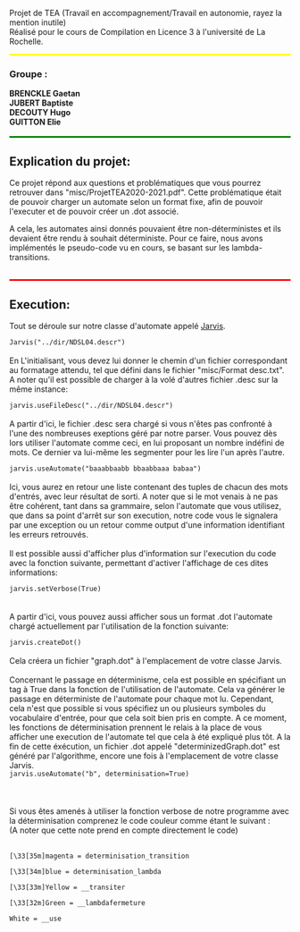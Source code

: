 Projet de TEA (Travail en accompagnement/Travail en autonomie, rayez la mention inutile)</br> 
Réalisé pour le cours de Compilation en Licence 3 à l'université de La Rochelle.
<div style="background-color:yellow; width:100%; height: 3px"></div>
<h3>Groupe :</h3>
<b>
BRENCKLE Gaetan</br>
JUBERT Baptiste</br>
DECOUTY Hugo</br>
GUITTON Elie</br>
</b></br>
<div style="background-color:green; width:100%; height: 3px"></div>
<h2>Explication du projet:</h2>
<p>
Ce projet répond aux questions et problématiques que vous pourrez retrouver dans "misc/ProjetTEA2020-2021.pdf".
Cette problématique était de pouvoir charger un automate selon un format fixe, afin de pouvoir l'executer et de pouvoir créer un .dot associé.

A cela, les automates ainsi donnés pouvaient être non-déterministes et ils devaient être rendu à souhait déterministe.
Pour ce faire, nous avons implémentés le pseudo-code vu en cours, se basant sur les lambda-transitions.
</p></br>
<div style="background-color:red; width:100%; height: 3px"></div>
<h2>Execution:</h2>
Tout se déroule sur notre classe d'automate appelé  <a href="https://en.wikipedia.org/wiki/J.A.R.V.I.S.">Jarvis</a>.</br>
<code>
Jarvis("../dir/NDSL04.descr")
</code></br>
En L'initialisant, vous devez lui donner le chemin d'un fichier correspondant au formatage attendu, tel que défini dans le fichier "misc/Format desc.txt".
A noter qu'il est possible de charger à la volé d'autres fichier .desc sur la même instance: </br>
<code>
jarvis.useFileDesc("../dir/NDSL04.descr")
</code></br>
A partir d'ici, le fichier .desc sera chargé si vous n'êtes pas confronté à l'une des nombreuses exeptions géré par notre parser.
Vous pouvez dès lors utiliser l'automate comme ceci, en lui proposant un nombre indéfini de mots. Ce dernier va lui-même les segmenter pour les lire l'un après l'autre.</br>
<code>
jarvis.useAutomate("baaabbaabb bbaabbaaa babaa")
</code></br>
Ici, vous aurez en retour une liste contenant des tuples de chacun des mots d'entrés, avec leur résultat de sorti.
A noter que si le mot venais à ne pas être cohérent, tant dans sa grammaire, selon l'automate que vous utilisez, que dans sa point d'arrêt sur son execution, notre code vous le signalera par une exception ou un retour comme output d'une information identifiant les erreurs retrouvés.</br></br>
Il est possible aussi d'afficher plus d'information sur l'execution du code avec la fonction suivante, permettant d'activer l'affichage de ces dites informations:</br>
<code>
jarvis.setVerbose(True)
</code></br></br>
A partir d'ici, vous pouvez aussi afficher sous un format .dot l'automate chargé actuellement par l'utilisation de la fonction suivante:</br>
<code>
jarvis.createDot()
</code></br>
Cela créera un fichier "graph.dot" à l'emplacement de votre classe Jarvis.</br></br>
Concernant le passage en déterminisme, cela est possible en spécifiant un tag à True dans la fonction de l'utilisation de l'automate.
Cela va générer le passage en déterministe de l'automate pour chaque mot lu.
Cependant, cela n'est que possible si vous spécifiez un ou plusieurs symboles du vocabulaire d'entrée, pour que cela soit bien pris en compte.
A ce moment, les fonctions de déterminisation prennent le relais à la place de vous afficher une execution de l'automate tel que cela à été expliqué plus tôt.
A la fin de cette éxécution, un fichier .dot appelé "determinizedGraph.dot" est généré par l'algorithme, encore une fois à l'emplacement de votre classe Jarvis.
<code>
jarvis.useAutomate("b", determinisation=True)
</code></br></br></br>
Si vous êtes amenés à utiliser la fonction verbose de notre programme avec la déterminisation comprenez le code couleur comme étant le suivant :</br>
(A noter que cette note prend en compte directement le code)</br></br>
<code>
[\33[35m]magenta = determinisation_transition</br>
[\33[34m]blue = determinisation_lambda</br>
[\33[33m]Yellow = __transiter</br>
[\33[32m]Green = __lambdafermeture</br>
White = __use</br>
</code></br>